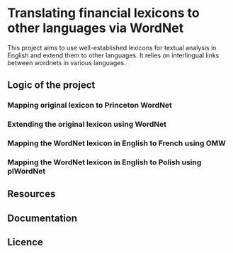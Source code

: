 # Translating financial lexicons to other languages via WordNet
This project aims to use well-established lexicons for textual analysis in English and extend them to other languages. It relies on interlingual links between wordnets in various languages. 
## Logic of the project
### Mapping original lexicon to Princeton WordNet
### Extending the original lexicon using WordNet
### Mapping the WordNet lexicon in English to French using OMW
### Mapping the WordNet lexicon in English to Polish using plWordNet
## Resources
## Documentation
## Licence

